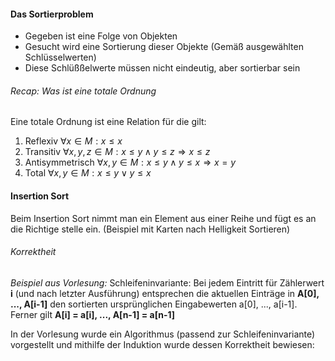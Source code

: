 #### Das Sortierproblem
- Gegeben ist eine Folge von Objekten
- Gesucht wird eine Sortierung dieser Objekte (Gemäß ausgewählten Schlüsselwerten)
- Diese Schlüßßelwerte müssen nicht eindeutig, aber sortierbar sein

###### Recap: Was ist eine totale Ordnung
Eine totale Ordnung ist eine Relation für die gilt: 
1. Reflexiv $\forall x \in M: x \leq x$
2. Transitiv $\forall x, y, z \in M: x \leq y \land y \leq z \Rightarrow x \leq z$
3. Antisymmetrisch $\forall x, y \in M: x \leq y \land y \leq x \Rightarrow x = y$
4. Total $\forall x, y \in M: x \leq y \lor y \leq x$

#### Insertion Sort
Beim Insertion Sort nimmt man ein Element aus einer Reihe und fügt es an die Richtige stelle ein. (Beispiel mit Karten nach Helligkeit Sortieren)

###### Korrektheit
_Beispiel aus Vorlesung:_
Schleifeninvariante:
	Bei jedem Eintritt für Zählerwert **i** (und nach letzter Ausführung) entsprechen die aktuellen Einträge in **A[0], ..., A[i-1]** den sortierten ursprünglichen Eingabewerten a[0], ..., a[i-1]. Ferner gilt **A[i] = a[i], ..., A[n-1] = a[n-1]**

In der Vorlesung wurde ein Algorithmus (passend zur Schleifeninvariante) vorgestellt und mithilfe der Induktion wurde dessen Korrektheit bewiesen:
